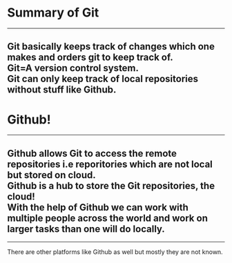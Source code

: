 # Summary of Git
---
Git basically keeps track of changes which one makes and orders git to keep track of.\
**Git=A version control system.**\
Git can only keep track of local repositories without stuff like Github.
---
# Github!
---
Github allows Git to access the remote repositories i.e reporitories which are not local but stored on cloud.\
**Github is a hub to store the Git repositories, the cloud!**\
With the help of Github we can work with multiple people across the world and work on larger tasks than one will do locally.
---
---
There are other platforms like Github as well but mostly they are not known.